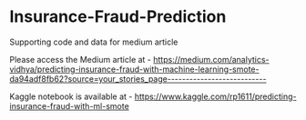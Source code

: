 # Insurance-Fraud-Prediction
Supporting code and data for medium article

Please access the Medium article at - https://medium.com/analytics-vidhya/predicting-insurance-fraud-with-machine-learning-smote-da94adf8fb62?source=your_stories_page---------------------------

Kaggle notebook is available at - https://www.kaggle.com/rp1611/predicting-insurance-fraud-with-ml-smote
